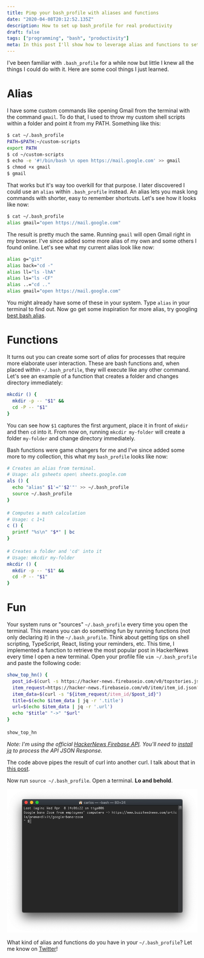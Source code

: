 ```yaml
---
title: Pimp your bash_profile with aliases and functions
date: "2020-04-08T20:12:52.135Z"
description: How to set up bash_profile for real productivity
draft: false
tags: ["programming", "bash", "productivity"]
meta: In this post I'll show how to leverage alias and functions to set up a good and productive bash_profile. An alias lets you mask long commands with shorter, easy to remember shortcuts. Functions let you do the same but it allows you to easily interact with the user's input.
---
```


I've been familiar with `.bash_profile` for a while now but little I knew all the things I could do with it. Here are some cool things I just learned.

# Alias

I have some custom commands like opening Gmail from the terminal with the command `gmail`. To do that, I used to throw my custom shell scripts within a folder and point it from my PATH. Something like this:

```bash
$ cat ~/.bash_profile
PATH=$PATH:~/custom-scripts
export PATH
$ cd ~/custom-scripts
$ echo -e '#!/bin/bash \n open https://mail.google.com' >> gmail
$ chmod +x gmail
$ gmail
```

That works but it's way too overkill for that purpose. I later discovered I could use an `alias` within `.bash_profile` instead. An alias lets you mask long commands with shorter, easy to remember shortcuts. Let's see how it looks like now:

```bash
$ cat ~/.bash_profile
alias gmail="open https://mail.google.com"
```

The result is pretty much the same. Running `gmail` will open Gmail right in my browser. I've since added some more alias of my own and some others I found online. Let's see what my current alias look like now:

```bash
alias g="git"
alias back="cd -"
alias ll="ls -lhA"
alias ls="ls -CF"
alias ..="cd .."
alias gmail="open https://mail.google.com"
```

You might already have some of these in your system. Type `alias` in your terminal to find out. Now go get some inspiration for more alias, try googling [best bash alias](https://www.google.com/search?safe=strict&sxsrf=ALeKk0291I19hZNnVFQmCgEOEhYXxSrsQg%3A1586379351030&ei=VzqOXrupAaORggfHxJa4Cw&q=best+bash+alias&oq=best+&gs_lcp=CgZwc3ktYWIQAxgAMgQIIxAnMgQIIxAnMgYIIxAnEBMyBAgAEEMyAggAMgIIADICCAAyAggAMgIIADICCAA6BQgAEM0COgUIABCDAUogCBcSHDBnMTQ0ZzE5MmcxNjlnMTY1ZzE3NGcxMS0xNzdKFAgYEhAwZzFnMWcxZzFnMWcxMS0zUJbwHliK8x5g5PseaAJwAHgAgAHHAYgBqQqSAQMwLjiYAQCgAQGqAQdnd3Mtd2l6&sclient=psy-ab).

# Functions

It turns out you can create some sort of *alias* for processes that require more elaborate user interaction. These are bash functions and, when placed within `~/.bash_profile`, they will execute like any other command. Let's see an example of a function that creates a folder and changes directory immediately:

```bash
mkcdir () {
  mkdir -p -- "$1" &&
  cd -P -- "$1"
}
```

You can see how `$1` captures the first argument, place it in front of `mkdir` and then `cd` into it. From now on, running `mkcdir my-folder` will create a folder `my-folder` and change directory immediately.

Bash functions were game changers for me and I've since added some more to my collection, this what my `bash_profile` looks like now:

```bash
# Creates an alias from terminal.
# Usage: als gsheets open\ sheets.google.com
als () {
  echo "alias" $1'="'$2'"' >> ~/.bash_profile
  source ~/.bash_profile
}

# Computes a math calculation
# Usage: c 1+1
c () {
  printf "%s\n" "$*" | bc
}

# Creates a folder and 'cd' into it
# Usage: mkcdir my-folder
mkcdir () {
  mkdir -p -- "$1" &&
  cd -P -- "$1"
}
```

# Fun

Your system runs or "sources" `~/.bash_profile` every time you open the terminal. This means you can do something fun by running functions (not only declaring it) in the `~/.bash_profile`. Think about getting tips on shell scripting, TypeScript, React, listing your reminders, etc. This time, I implemented a function to retrieve the most popular post in HackerNews every time I open a new terminal. Open your profile file `vim ~/.bash_profile` and paste the following code:

```bash
show_top_hn() {
  post_id=$(curl -s https://hacker-news.firebaseio.com/v0/topstories.json?print=pretty | jq '.[0]')
  item_request=https://hacker-news.firebaseio.com/v0/item/item_id.json?print=pretty
  item_data=$(curl -s "${item_request/item_id/$post_id}")
  title=$(echo $item_data | jq -r '.title')
  url=$(echo $item_data | jq -r '.url')
  echo "$title" "->" "$url"
}

show_top_hn
```

*Note: I'm using the official [HackerNews Firebase API](https://github.com/HackerNews/API). You'll need to [install jq](http://macappstore.org/jq/) to process the API JSON Response.*

The code above pipes the result of curl into another curl. I talk about that in [this post](/how-to-run-multiple-curl-requests-sequentially).

Now run `source ~/.bash_profile`. Open a terminal. **Lo and behold**.

![terminal with initial message](terminal.png)

<div class="divider"></div>

What kind of alias and functions do you have in your `~/.bash_profile`? Let me know on [Twitter](https://twitter.com/caroso1222)!

